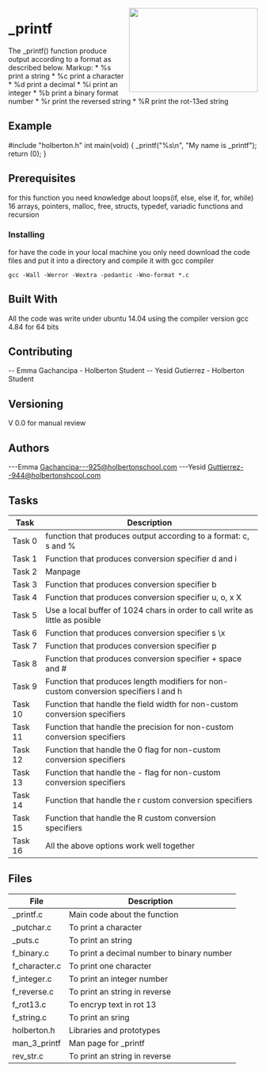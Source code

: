 <p>
<img width="260" height="170" src="https://davidjohncoleman.com/wp-djc/wp-content/uploads/2017/06/HBTN-Borderless-CMYK-Logo-Vertical-Color-Black@1200ppi-300x236.png" align="right" >
</p>





# _printf

The _printf() function produce output according to a format as described below.
Markup: * %s print a string
	* %c print a character
	* %d print a   decimal
	* %i print an integer
	* %b print a binary format number
	* %r print the reversed string
	* %R print the rot-13ed string

## Example

#include "holberton.h"
 int main(void)
 {
   _printf("%s\n", "My name is _printf");
   return (0);
 }

## Prerequisites

for this function you need knowledge about loops(if, else, else if, for, while)
16 arrays, pointers, malloc, free, structs, typedef, variadic functions and recursion

### Installing

for have the code in your local machine you only need download the code files and put it into a directory and compile it with gcc compiler 
```
gcc -Wall -Werror -Wextra -pedantic -Wno-format *.c
```
## Built With

All the code was write under ubuntu 14.04 using the compiler version
gcc 4.84 for 64 bits

## Contributing

-- Emma Gachancipa - Holberton Student
-- Yesid Gutierrez - Holberton Student

## Versioning

V 0.0 for manual review

## Authors

---Emma Gachancipa---925@holbertonschool.com
---Yesid Guttierrez--944@holbertonshcool.com

## Tasks

| Task             | Description                              |
| ------------------ | ---------------------------------------- |
| Task 0  | function that produces output according to a format: c, s and % |
| Task 1  | Function that produces conversion specifier d and i |
| Task 2  | Manpage |
| Task 3  | Function that produces conversion specifier b |
| Task 4  | Function that produces conversion specifier u, o, x X |
| Task 5  | Use a local buffer of 1024 chars in order to call write as little as posible |
| Task 6  | Function that produces conversion specifier s \x |
| Task 7  | Function that produces conversion specifier p |
| Task 8  | Function that produces conversion specifier + space and # |
| Task 9  | Function that produces length modifiers for non-custom conversion specifiers l and h |
| Task 10 | Function that handle the field width for non-custom conversion specifiers |
| Task 11 | Function that handle the precision for non-custom conversion specifiers|
| Task 12 | Function that handle the 0 flag for non-custom conversion specifiers|
| Task 13 | Function that handle the - flag for non-custom conversion specifiers|
| Task 14 | Function that handle the r custom conversion specifiers|
| Task 15 | Function that handle the R custom conversion specifiers|
| Task 16 | All the above options work well together|
## Files

| File               | Description                              |
| ------------------ | ---------------------------------------- |
|   _printf.c      | Main code about the function |
|   _putchar.c     | To print a character |
|   _puts.c        | To print an string |
|   f_binary.c     | To print a decimal number to binary number |
|   f_character.c  | To print one character |
|   f_integer.c    | To print an integer number |
|   f_reverse.c    | To print an string in reverse |
|   f_rot13.c      | To encryp text in rot 13 |
|   f_string.c     | To print an sring |
|   holberton.h    | Libraries and prototypes |
|   man_3_printf   | Man page for _printf |
|   rev_str.c      | To print an string in reverse|
